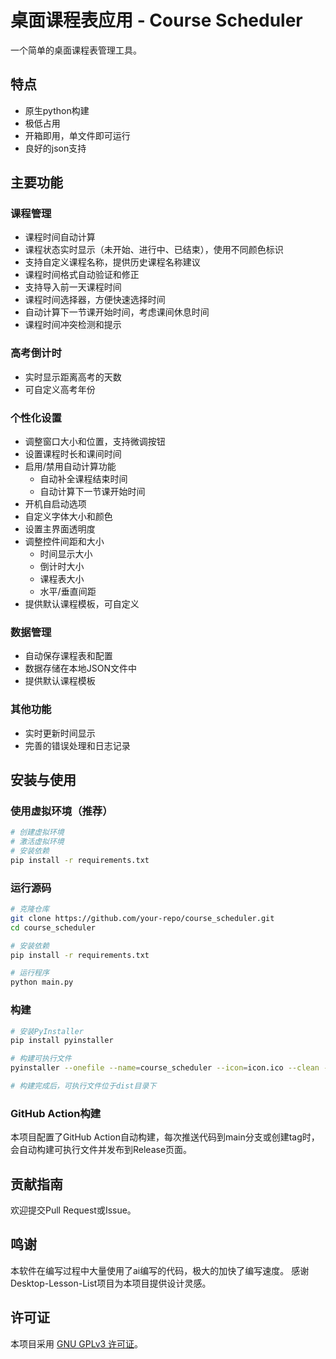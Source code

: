 # 桌面课程表应用 - Course Scheduler

一个简单的桌面课程表管理工具。

## 特点
- 原生python构建
- 极低占用
- 开箱即用，单文件即可运行
- 良好的json支持

## 主要功能

### 课程管理
- 课程时间自动计算
- 课程状态实时显示（未开始、进行中、已结束），使用不同颜色标识
- 支持自定义课程名称，提供历史课程名称建议
- 课程时间格式自动验证和修正
- 支持导入前一天课程时间
- 课程时间选择器，方便快速选择时间
- 自动计算下一节课开始时间，考虑课间休息时间
- 课程时间冲突检测和提示

### 高考倒计时
- 实时显示距离高考的天数
- 可自定义高考年份

### 个性化设置
- 调整窗口大小和位置，支持微调按钮
- 设置课程时长和课间时间
- 启用/禁用自动计算功能
  - 自动补全课程结束时间
  - 自动计算下一节课开始时间
- 开机自启动选项
- 自定义字体大小和颜色
- 设置主界面透明度
- 调整控件间距和大小
  - 时间显示大小
  - 倒计时大小
  - 课程表大小
  - 水平/垂直间距
- 提供默认课程模板，可自定义

### 数据管理
- 自动保存课程表和配置
- 数据存储在本地JSON文件中
- 提供默认课程模板

### 其他功能
- 实时更新时间显示
- 完善的错误处理和日志记录

## 安装与使用

### 使用虚拟环境（推荐）
```bash
# 创建虚拟环境
# 激活虚拟环境
# 安装依赖
pip install -r requirements.txt
```

### 运行源码
```bash
# 克隆仓库
git clone https://github.com/your-repo/course_scheduler.git
cd course_scheduler

# 安装依赖
pip install -r requirements.txt

# 运行程序
python main.py
```

### 构建
```bash
# 安装PyInstaller
pip install pyinstaller

# 构建可执行文件
pyinstaller --onefile --name=course_scheduler --icon=icon.ico --clean --noconfirm main.py

# 构建完成后，可执行文件位于dist目录下
```

### GitHub Action构建
本项目配置了GitHub Action自动构建，每次推送代码到main分支或创建tag时，会自动构建可执行文件并发布到Release页面。

## 贡献指南

欢迎提交Pull Request或Issue。

## 鸣谢

本软件在编写过程中大量使用了ai编写的代码，极大的加快了编写速度。
感谢Desktop-Lesson-List项目为本项目提供设计灵感。

## 许可证

本项目采用 [GNU GPLv3 许可证](LICENSE)。
